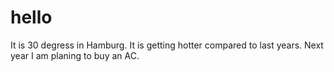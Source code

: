 # hello

It is 30 degress in Hamburg.
It is getting hotter compared to last years.
Next year I am planing to buy an AC.
